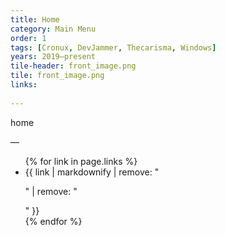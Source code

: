 ```yaml
---
title: Home
category: Main Menu
order: 1
tags: [Cronux, DevJammer, Thecarisma, Windows]
years: 2019–present
tile-header: front_image.png
tile: front_image.png
links:
  
---
```

home

—
<ul>
{% for link in page.links %}
  <li>{{ link | markdownify | remove: "<p>" | remove: "</p>" }}</li>
{% endfor %}
</ul>
